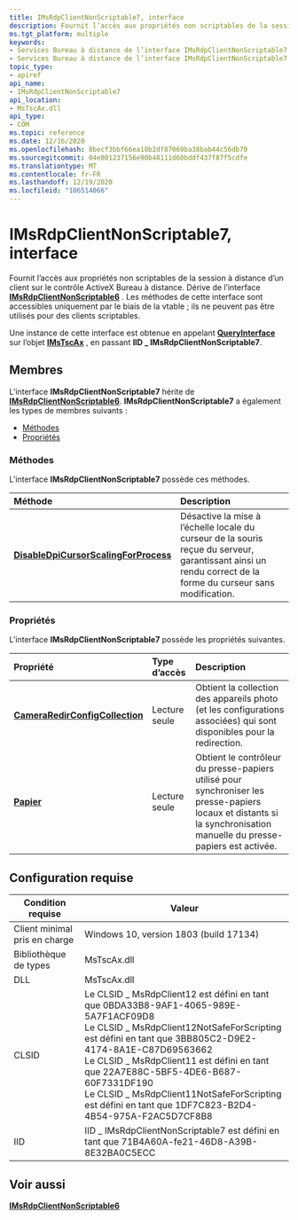 ```yaml
---
title: IMsRdpClientNonScriptable7, interface
description: Fournit l’accès aux propriétés non scriptables de la session à distance d’un client sur le contrôle ActiveX Bureau à distance. Dérive de l’interface IMsRdpClientNonScriptable6.
ms.tgt_platform: multiple
keywords:
- Services Bureau à distance de l’interface IMsRdpClientNonScriptable7
- Services Bureau à distance de l’interface IMsRdpClientNonScriptable7, Description
topic_type:
- apiref
api_name:
- IMsRdpClientNonScriptable7
api_location:
- MsTscAx.dll
api_type:
- COM
ms.topic: reference
ms.date: 12/16/2020
ms.openlocfilehash: 8becf3bbf66ea18b2df87069ba38bab44c56db70
ms.sourcegitcommit: 04e801237156e90b48111d60bddf437f87f5cdfe
ms.translationtype: MT
ms.contentlocale: fr-FR
ms.lasthandoff: 12/19/2020
ms.locfileid: "106514066"
---
```

# <a name="imsrdpclientnonscriptable7-interface"></a>IMsRdpClientNonScriptable7, interface

Fournit l’accès aux propriétés non scriptables de la session à distance d’un client sur le contrôle ActiveX Bureau à distance. Dérive de l’interface [**IMsRdpClientNonScriptable6**](imsrdpclientnonscriptable6.md) . Les méthodes de cette interface sont accessibles uniquement par le biais de la vtable ; ils ne peuvent pas être utilisés pour des clients scriptables.

Une instance de cette interface est obtenue en appelant [**QueryInterface**](/windows/desktop/api/unknwn/nf-unknwn-iunknown-queryinterface(q)) sur l’objet [**IMsTscAx**](imstscax-interface.md) , en passant **IID \_ IMsRdpClientNonScriptable7**.

## <a name="members"></a>Membres

L’interface **IMsRdpClientNonScriptable7** hérite de [**IMsRdpClientNonScriptable6**](imsrdpclientnonscriptable5.md). **IMsRdpClientNonScriptable7** a également les types de membres suivants :

- [Méthodes](#methods)
- [Propriétés](#properties)

### <a name="methods"></a>Méthodes

L’interface **IMsRdpClientNonScriptable7** possède ces méthodes.


| Méthode            | Description              |
|:------------------|:-------------------------|
| [**DisableDpiCursorScalingForProcess**](imsrdpclientnonscriptable7-disabledpicursorscalingforprocess.md)       |  Désactive la mise à l’échelle locale du curseur de la souris reçue du serveur, garantissant ainsi un rendu correct de la forme du curseur sans modification.                   |

### <a name="properties"></a>Propriétés

L’interface **IMsRdpClientNonScriptable7** possède les propriétés suivantes.

| Propriété         | Type d’accès           | Description            |
|:-----------------|:----------------------|:-----------------------|
| [**CameraRedirConfigCollection**](imsrdpclientnonscriptable7-cameraredirconfigcollection.md)      | Lecture seule |  Obtient la collection des appareils photo (et les configurations associées) qui sont disponibles pour la redirection.   |
| [**Papier**](imsrdpclientnonscriptable7-clipboard.md)                       | Lecture seule |    Obtient le contrôleur du presse-papiers utilisé pour synchroniser les presse-papiers locaux et distants si la synchronisation manuelle du presse-papiers est activée.    |

## <a name="requirements"></a>Configuration requise

| Condition requise | Valeur |
|-------------------------------------|---------------------------------------|
| Client minimal pris en charge| Windows 10, version 1803 (build 17134)      |
| Bibliothèque de types            | MsTscAx.dll                        |
| DLL                  | MsTscAx.dll     |
| CLSID                    | Le CLSID \_ MsRdpClient12 est défini en tant que 0BDA33B8-9AF1-4065-989E-5A7F1ACF09D8<br/> Le CLSID \_ MsRdpClient12NotSafeForScripting est défini en tant que 3BB805C2-D9E2-4174-8A1E-C87D69563662<br/> Le CLSID \_ MsRdpClient11 est défini en tant que 22A7E88C-5BF5-4DE6-B687-60F7331DF190<br/> Le CLSID \_ MsRdpClient11NotSafeForScripting est défini en tant que 1DF7C823-B2D4-4B54-975A-F2AC5D7CF8B8<br/>  |
| IID                      | IID \_ IMsRdpClientNonScriptable7 est défini en tant que 71B4A60A-fe21-46D8-A39B-8E32BA0C5ECC            |

## <a name="see-also"></a>Voir aussi

<dl> <dt>

[**IMsRdpClientNonScriptable6**](imsrdpclientnonscriptable6.md)
</dt> </dl>
